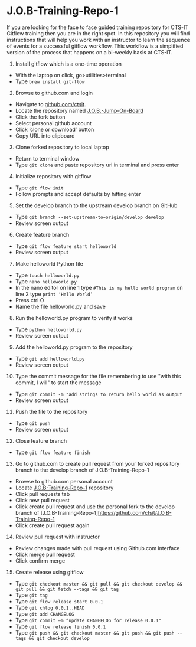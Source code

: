 # J.O.B-Training-Repo-1

If you are looking for the face to face guided training repository for CTS-IT Gitflow training then you are in the right spot. In this repository you will find instructions that will help you work with an instructor to learn the sequence of events for a successful gitflow workflow. This workflow is a simplified version of the process that happens on a bi-weekly basis at CTS-IT. 


1) Install gitflow which is a one-time operation
- With the laptop on click, go>utilities>terminal
- Type `brew install git-flow`

2) Browse to github.com and login
- Navigate to [github.com/ctsit](http://github.com/ctsit "CTS-IT Github Page").
- Locate the repository named [J.O.B.-Jump-On-Board](https://github.com/ctsit/J.O.B.-Jump-On-Board "CTS-IT Job Training")
- Click the fork button
- Select personal github account
- Click ‘clone or download’ button
- Copy URL into clipboard

3) Clone forked repository to local laptop
- Return to terminal window
- Type `git clone` and paste repository url in terminal and press enter

4) Initialize repository with gitflow
- Type `git flow init`
- Follow prompts and accept defaults by hitting enter

5) Set the develop branch to the upstream develop branch on GitHub
- Type `git branch --set-upstream-to=origin/develop develop`
- Review screen output

6) Create feature branch
- Type `git flow feature start helloworld`
- Review screen output

7) Make helloworld Python file
- Type `touch helloworld.py`
- Type `nano helloworld.py`
- In the nano editor on line 1 type `#This is my hello world program` on line 2 type `print ‘Hello World’`
- Press ctrl O
- Name the file helloworld.py and save

8) Run the helloworld.py program to verify it works
- Type `python helloworld.py`
- Review screen output

9) Add the helloworld.py program to the repository
- Type `git add helloworld.py`
- Review screen output

10) Type the commit message for the file remembering to use "with this commit, I will" to start the message
- Type `git commit -m "add strings to return hello world as output`
- Review screen output

11) Push the file to the repository
- Type `git push`
- Review screen output

12) Close feature branch
- Type `git flow feature finish`

13) Go to github.com to create pull request from your forked repository branch to the develop branch of J.O.B-Training-Repo-1  
- Browse to github.com personal account
- Locate [J.O.B-Training-Repo-1](https://github.com/ctsit/J.O.B-Training-Repo-1) repository
- Click pull requests tab
- Click new pull request
- Click create pull request and use the personal fork to the develop branch of [J.O.B-Training-Repo-1]https://github.com/ctsit/J.O.B-Training-Repo-1
- Click create pull request again

14) Review pull request with instructor
- Review changes made with pull request using Github.com interface
- Click merge pull request
- Click confirm merge

15) Create release using gitflow
- Type `git checkout master && git pull && git checkout develop && git pull && git fetch --tags && git tag`
- Type `git tag`
- Type `git flow release start 0.0.1`
- Type `git chlog 0.0.1..HEAD`
- Type `git add CHANGELOG`
- Type `git commit –m “update CHANGELOG for release 0.0.1"`
- Type `git flow release finish 0.0.1`
- Type `git push && git checkout master && git push && git push --tags && git checkout develop`
